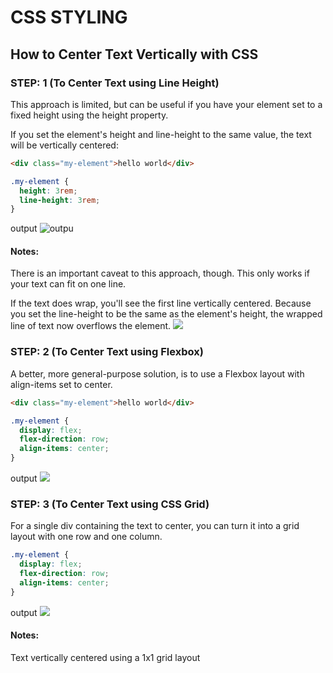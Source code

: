 # CSS STYLING

## How to Center Text Vertically with CSS

### STEP: 1 (To Center Text using Line Height)

This approach is limited, but can be useful if you have your element set to a fixed height using the height property.

If you set the element's height and line-height to the same value, the text will be vertically centered:

```html
<div class="my-element">hello world</div>
```

```css
.my-element {
  height: 3rem;
  line-height: 3rem;
}
```

output
![outpu](./notes_img/image-91.png)

#### Notes:

There is an important caveat to this approach, though. This only works if your text can fit on one line.

If the text does wrap, you'll see the first line vertically centered. Because you set the line-height to be the same as the element's height, the wrapped line of text now overflows the element.
![](./notes_img/image-94.png)

### STEP: 2 (To Center Text using Flexbox)

A better, more general-purpose solution, is to use a Flexbox layout with align-items set to center.

```html
<div class="my-element">hello world</div>
```

```css
.my-element {
  display: flex;
  flex-direction: row;
  align-items: center;
}
```

output
![](./notes_img/image-96.png)

### STEP: 3 (To Center Text using CSS Grid)

For a single div containing the text to center, you can turn it into a grid layout with one row and one column.

```css
.my-element {
  display: flex;
  flex-direction: row;
  align-items: center;
}
```

output
![](./notes_img/image-98.png)

#### Notes:

Text vertically centered using a 1x1 grid layout

